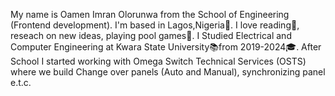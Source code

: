 My name is Oamen Imran Olorunwa from the School of Engineering (Frontend development). 
I'm based in Lagos,Nigeria📍. 
I love reading📒, reseach on new ideas, playing pool games🎱. 
I Studied Electrical and Computer Engineering at Kwara State University📚from 2019-2024🎓. 
After School I started working with Omega Switch Technical Services (OSTS) where we build Change over panels (Auto and Manual), synchronizing panel e.t.c.